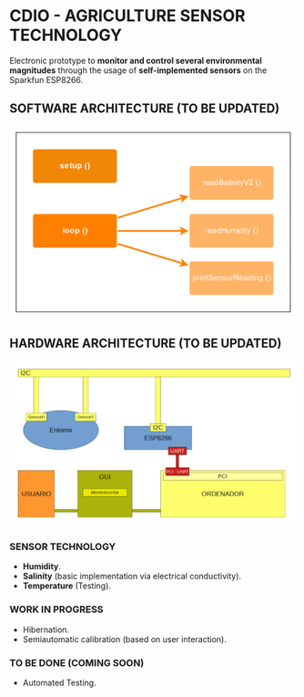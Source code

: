 # CDIO - AGRICULTURE SENSOR TECHNOLOGY

Electronic prototype to **monitor and control several environmental magnitudes** through the usage of **self-implemented sensors** on the Sparkfun ESP8266.

## SOFTWARE ARCHITECTURE (TO BE UPDATED)

![Software Architecture Diagram](/Sprint1/img/softwareArchitecture.png)

## HARDWARE ARCHITECTURE (TO BE UPDATED)

![Hardware Architecture Diagram](Sprint1/img/hardwareArchitecture.png)

### SENSOR TECHNOLOGY

* **Humidity**.
* **Salinity** (basic implementation via electrical conductivity).
* **Temperature** (Testing).

### WORK IN PROGRESS

* Hibernation.
* Semiautomatic calibration (based on user interaction).

### TO BE DONE (COMING SOON)

* Automated Testing.

